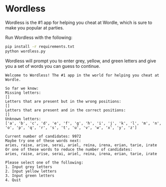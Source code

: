 # Wordless

Wordless is the #1 app for helping you cheat at Wordle, which is sure to make you popular at parties.

Run Wordless with the following:

```bash
pip install -r requirements.txt
python wordless.py
```

Wordless will prompt you to enter grey, yellow, and green letters and give you a set of words you can guess to continue.

```
Welcome to Wordless! The #1 app in the world for helping you cheat at Wordle.

So far we know:
Missing letters:
[]
Letters that are present but in the wrong positions:
[]
Letters that are present and in the correct positions:
[]
Unknown letters:
['a', 'b', 'c', 'd', 'e', 'f', 'g', 'h', 'i', 'j', 'k', 'l', 'm', 'n', 'o', 'p', 'q', 'r', 's', 't', 'u', 'v', 'w', 'x', 'y', 'z']

Current number of candidates: 9972
Maybe try one of these words next:
aries, raise, arise, serai, ariel, reina, irena, erian, tarie, irate
Or one of these words to reduce the number of candidates:
aries, raise, arise, serai, ariel, reina, irena, erian, tarie, irate

Please select one of the following:
1. Input grey letters
2. Input yellow letters
3. Input green letters
4. Quit
```
